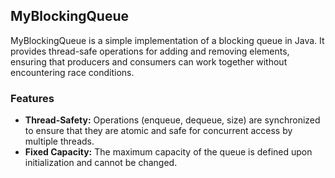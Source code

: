 ## MyBlockingQueue
MyBlockingQueue is a simple implementation of a blocking queue in Java. It provides thread-safe operations for adding and removing elements, ensuring that producers and consumers can work together without encountering race conditions.

### Features
- **Thread-Safety:** Operations (enqueue, dequeue, size) are synchronized to ensure that they are atomic and safe for concurrent access by multiple threads.
- **Fixed Capacity:** The maximum capacity of the queue is defined upon initialization and cannot be changed.